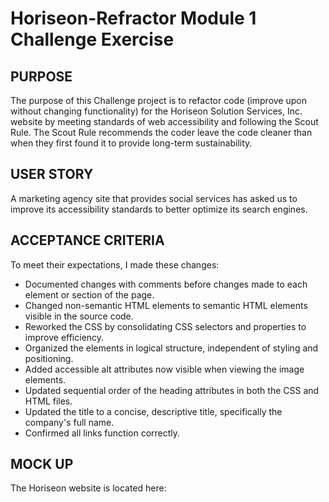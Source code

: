 # Horiseon-Refractor Module 1 Challenge Exercise

## PURPOSE
The purpose of this Challenge project is to refactor code (improve upon without changing functionality) for the Horiseon Solution Services, Inc. website by meeting standards of web accessibility and following the Scout Rule. The Scout Rule recommends the coder leave the code cleaner than when they first found it to provide long-term sustainability.

## USER STORY

A marketing agency site that provides social services has asked us to improve its accessibility standards to better optimize its search engines.


## ACCEPTANCE CRITERIA

To meet their expectations, I made these changes:
<ul>
    <li>Documented changes with comments before changes made to each element or section of the page.
    <li>Changed non-semantic HTML elements to semantic HTML elements visible in the source code.
    <li>Reworked the CSS by consolidating CSS selectors and properties to improve efficiency.
    <li>Organized the elements in logical structure, independent of styling and positioning.
    <li>Added accessible alt attributes now visible when viewing the image elements.
    <li>Updated sequential order of the heading attributes in both the CSS and HTML files.
    <li>Updated the title to a concise, descriptive title, specifically the company's full name.
    <li>Confirmed all links function correctly.
</ul>

## MOCK UP

The Horiseon website is located here: 
<!-- add screenshot here -->




